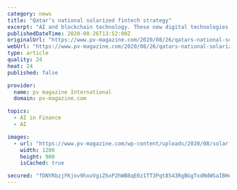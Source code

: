 ```yaml
---
category: news
title: "Qatar’s national solarized fintech strategy"
excerpt: "AI and blockchain technology. These new digital technologies require a high consumption of electric energy, which is currently produced with fossil fuels that adversely impact the environment. Accordingly, Qatar has committed to a National fintech strategy ..."
publishedDateTime: 2020-08-26T13:52:00Z
originalUrl: "https://www.pv-magazine.com/2020/08/26/qatars-national-solarized-fintech-strategy/"
webUrl: "https://www.pv-magazine.com/2020/08/26/qatars-national-solarized-fintech-strategy/"
type: article
quality: 24
heat: 24
published: false

provider:
  name: pv magazine International
  domain: pv-magazine.com

topics:
  - AI in Finance
  - AI

images:
  - url: "https://www.pv-magazine.com/wp-content/uploads/2020/08/solar-cells-100441_1920-1200x900.jpg"
    width: 1200
    height: 900
    isCached: true

secured: "fDNYRbzjFKjov9hxoVgiZhxP2hWB8qE0z1TT3Pqt8543RgBGgTxdNdWSaIBHefkAmwwf7Gbj1obKvj0FXrlhZ8MjpnDtl+uHjED54zfzy6cz/RLRrVLMK3Qrzadj92j8suC9OJKhHyVRQF/zqqQbNwTEWq1etrDHDUOoMaAWIEES34sEF/7tMPbffcsWnDfiLwA2O0L1/YYKZhkwRHNBj03tG/CxyR/0rUttqBpqonUd6VRJwlMR3za6lK8LG7Vc+13CnvoMChEXx+zFlqfdn7/eAzVzcmcRX7Ul9/NOKv/RG1N+B1U92L6BsHxym2y7MQZXcS6dH4lZnWZ6ZhG+lSh5CKBr8bFRHJXtVFpMLt0=;/cC/L6RX0GU77oLplbgT4A=="
---
```


